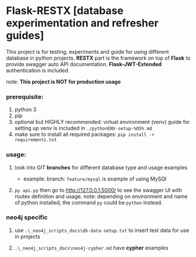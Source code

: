 # Flask-RESTX [database experimentation and refresher guides]

This project is for testing, experiments and guide for using different database in python projects. 
**RESTX** part is the framework on top of **Flask** to provide swagger auto API documentation.
**Flask-JWT-Extended** authentication is included. 

note: **This project is NOT for production usage**

### prerequisite:
1. python 3
2. pip
3. optional but HIGHLY recommended: virtual environment (venv)
guide for setting up venv is included in `./pythonENV-setup-%OS%.md`
4. make sure to install all required packages: `pip install -r requirements.txt`

### usage:
1. look into GIT **branches** for different database type and usage examples
   - example: branch: `feature/mysql` is example of using MySQl

2. `py api.py` then go to http://127.0.0.1:5000/ to see the swagger UI with routes definition and usage.
note: depending on environment and name of python installed, the command `py` could be `python` instead. 

### neo4j specific

1. use `.\_neo4j_scripts_docs\db-data-setup.txt` to insert test data for use in projects

2. `.\_neo4j_scripts_docs\neo4j-cypher.md` have **cypher** examples